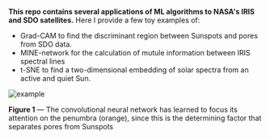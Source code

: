 **This repo contains several applications of ML algorithms to NASA's IRIS and SDO satellites.**
Here I provide a few toy examples of: 
- Grad-CAM to find the discriminant region between Sunspots and pores from SDO data.
- MINE-network for the calculation of mutule information between IRIS spectral lines
- t-SNE to find a two-dimensional embedding of solar spectra from an active and quiet Sun. 

![example](../pics/penumbra.png)

**Figure 1** — The convolutional neural network has learned to focus its attention on the penumbra (orange), since this is the determining factor that separates pores from Sunspots